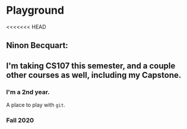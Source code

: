 # Playground
<<<<<<< HEAD
## Ninon Becquart:
## I'm taking CS107 this semester, and a couple other courses as well, including my Capstone.
### I'm a 2nd year.

A place to play with `git`.

### Fall 2020
